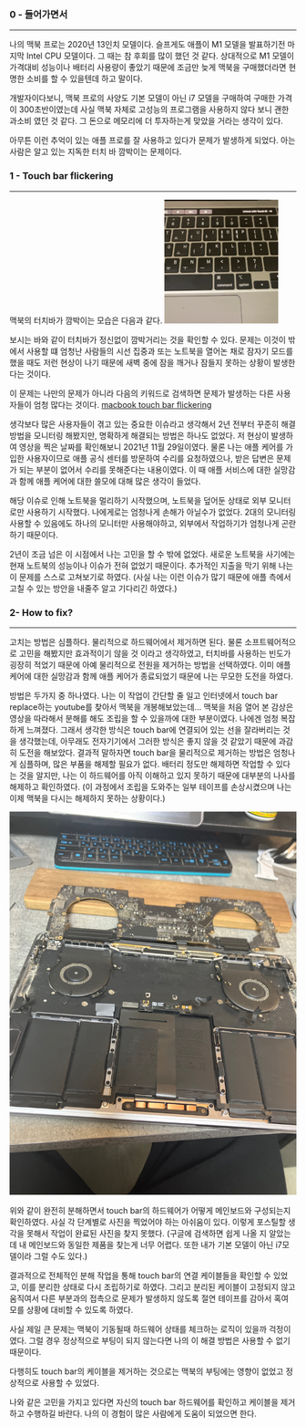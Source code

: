 

### 0 - 들어가면서
***
나의 맥북 프로는 2020년 13인치 모델이다. 슬프게도 애플이 M1 모델을 발표하기전 마지막 Intel CPU 모델이다.
그 때는 참 후회를 많이 했던 것 같다. 상대적으로 M1 모델이 가격대비 성능이나 배터리 사용량이 좋았기 때문에 조금만 늦게 맥북을 구매했더라면 현명한 소비를 할 수 있을텐데 하고 말이다.

개발자이다보니, 맥북 프로의 사양도 기본 모델이 아닌 i7 모델을 구매하여 구매한 가격이 300초반이였는데 사실 맥북 자체로 고성능의 프로그램을 사용하지 않다 보니 괜한 과소비 였던 것 같다. 그 돈으로 메모리에 더 투자하는게 맞았을 거라는 생각이 있다.

아무튼 이런 추억이 있는 애플 프로를 잘 사용하고 있다가 문제가 발생하게 되었다. 아는 사람은 알고 있는 지독한 터치 바 깜박이는 문제이다.

### 1 - Touch bar flickering 
***
맥북의 터치바가 깜박이는 모습은 다음과 같다.
<img src="../assets/images/20240325_macbook_flickering.gif" style="width:200p"/> 

보시는 바와 같이 터치바가 정신없이 깜박거리는 것을 확인할 수 있다. 문제는 이것이 밖에서 사용할 떄 엄청난 사람들의 시선 집중과 또는 노트북을 열어논 채로 잠자기 모드를 했을 때도 저런 현상이 나기 때문에 새벽 중에 잠을 깨거나 잠들지 못하는 상황이 발생한다는 것이다.

이 문제는 나만의 문제가 아니라 다음의 키워드로 검색하면 문제가 발생하는 다른 사용자들이 엄청 많다는 것이다.
[macbook touch bar flickering](https://www.google.com/search?q=macbook+touch+bar+flickering)

생각보다 많은 사용자들이 겪고 있는 중요한 이슈라고 생각해서 2년 전부터 꾸준히 해결 방법을 모니터링 해봤지만, 명확하게 해결되는 방법은 하나도 없었다.
저 현상이 발생하여 영상을 찍은 날짜를 확인해보니 2021년 11월 29일이였다. 물론 나는 애플 케어를 가입한 사용자이므로 애플 공식 센터를 방문하여 수리를 요청하였으나, 받은 답변은 문제가 되는 부분이 없어서 수리를 못해준다는 내용이였다. 이 때 애플 서비스에 대한 실망감과 함께 애플 케어에 대한 쓸모에 대해 많은 생각이 들었다.

해당 이슈로 인해 노트북을 멀리하기 시작했으며, 노트북을 덮어둔 상태로 외부 모니터로만 사용하기 시작했다. 나에게로는 엄청나게 손해가 아닐수가 없었다. 2대의 모니터링 사용할 수 있음에도 하나의 모니터만 사용해야하고, 외부에서 작업하기가 엄청나게 곤란하기 때문이다.

2년이 조금 넘은 이 시점에서 나는 고민을 할 수 밖에 없었다. 새로운 노트북을 사기에는 현재 노트북의 성능이나 이슈가 전혀 없었기 때문이다. 추가적인 지출을 막기 위해 나는 이 문제를 스스로 고쳐보기로 하였다.
(사실 나는 이런 이슈가 많기 때문에 애플 측에서 고칠 수 있는 방안을 내줄주 알고 기다리긴 하였다.)

### 2- How to fix?
***
고치는 방법은 심플하다. 물리적으로 하드웨어에서 제거하면 된다.
물론 소프트웨어적으로 고민을 해봤지만 효과적이기 않을 것 이라고 생각하였고, 터치바를 사용하는 빈도가 굉장히 적었기 때문에 아예 물리적으로 전원을 제거하는 방법을 선택하였다. 이미 애플 케어에 대한 실망감과 함께 애플 케어가 종료되었기 때문에 나는 무모한 도전을 하였다.

방법은 두가지 중 하나였다. 나는 이 작업이 간단할 줄 일고 인터넷에서 touch bar replace하는 youtube를 찾아서 맥북을 개봉해보았는데... 맥북을 처음 열어 본 감상은 영상을 따라해서 분해를 해도 조립을 할 수 있을까에 대한 부분이였다. 나에겐 엄청 복잡하게 느껴졌다. 
그래서 생각한 방식은 touch bar에 연결되어 있는 선을 잘라버리는 것을 생각했는데, 아무래도 전자기기에서 그러한 방식은 좋지 않을 것 같았기 때문에 과감히 도전을 해보았다. 
결과적 말하자면 touch bar을 물리적으로 제거하는 방법은 엄청나게 심플하며, 많은 부품을 해제할 필요가 없다. 배터리 정도만 해제하면 작업할 수 있다는 것을 알지만, 나는 이 하드웨어를 아직 이해하고 있지 못하기 때문에 대부분의 나사를 해제하고 확인하였다.
(이 과정에서 조립을 도와주는 일부 테이프를 손상시켰으며 나는 이제 맥북을 다시는 해제하지 못하는 상황이다.)

<img src="../assets/images/20240325_macbook_hardware_dissolution.jpeg" style="width:200p"/> 

위와 같이 완전히 분해하면서 touch bar의 하드웨어가 어떻게 메인보드와 구성되는지 확인하였다. 사실 각 단계별로 사진을 찍었어야 하는 아쉬움이 있다. 이렇게 포스틸할 생각을 못해서 작업이 완료된 사진을 찾지 못했다.
(구글에 검색하면 쉽게 나올 지 알았는데 내 메인보드와 동일한 제품을 찾는게 너무 어렵다. 또한 내가 기본 모델이 아닌 i7모델이라 그럴 수도 있다.)

결과적으로 전체적인 분해 작업을 통해 touch bar의 연결 케이블들을 확인할 수 있었고, 이를 분리한 상태로 다시 조립하기로 하였다. 그리고 분리된 케이블이 고정되지 않고 움직여서 다른 부분과의 접촉으로 문제가 발생하지 않도록 절연 테이프를 감아서 혹여 모를 상황에 대비할 수 있도록 하였다.

사실 제일 큰 문제는 맥북이 기동될때 하드웨어 상태를 체크하는 로직이 있을까 걱정이였다. 그럴 경우 정상적으로 부팅이 되지 않는다면 나의 이 해결 방법은 사용할 수 없기 때문이다.

다행히도 touch bar의 케이블을 제거하는 것으로는 맥북의 부팅에는 영향이 없었고 정상적으로 사용할 수 있었다.

나와 같은 고민을 가지고 있다면 자신의 touch bar 하드웨어를 확인하고 케이블을 제거하고 수행하길 바란다. 나의 이 경험이 많은 사람에게 도움이 되었으면 한다.